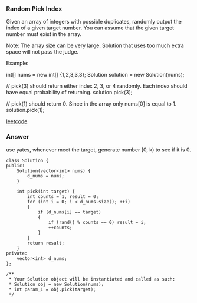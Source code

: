 ### Random Pick Index
Given an array of integers with possible duplicates, randomly output the index of a given target number. You can assume that the given target number must exist in the array.

Note:
The array size can be very large. Solution that uses too much extra space will not pass the judge.

Example:

int[] nums = new int[] {1,2,3,3,3};
Solution solution = new Solution(nums);

// pick(3) should return either index 2, 3, or 4 randomly. Each index should have equal probability of returning.
solution.pick(3);

// pick(1) should return 0. Since in the array only nums[0] is equal to 1.
solution.pick(1);

[leetcode](https://leetcode.com/problems/random-pick-index/description/)

### Answer 

use yates, whenever meet the target, generate number [0, k) to see if it is 0. 

	class Solution {
	public:
	    Solution(vector<int> nums) {
	        d_nums = nums;
	    }
	    
	    int pick(int target) {
	        int counts = 1, result = 0;
	        for (int i = 0; i < d_nums.size(); ++i)
	        {
	            if (d_nums[i] == target)
	            {
	                if (rand() % counts == 0) result = i;
	                ++counts;
	            }
	        }
	        return result;
	    }
	private:
	    vector<int> d_nums;
	};

	/**
	 * Your Solution object will be instantiated and called as such:
	 * Solution obj = new Solution(nums);
	 * int param_1 = obj.pick(target);
	 */